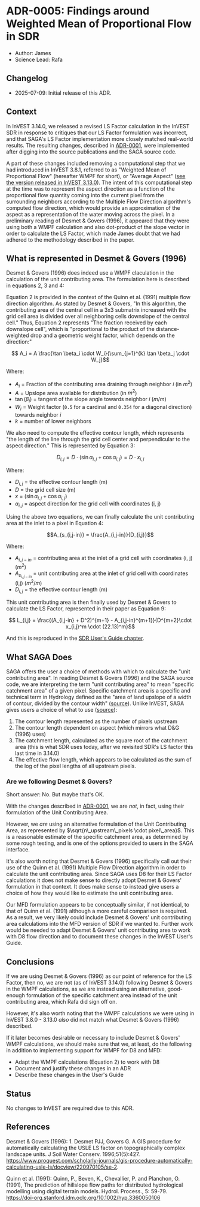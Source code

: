 # ADR-0005: Findings around Weighted Mean of Proportional Flow in SDR

* Author: James
* Science Lead: Rafa

## Changelog

* 2025-07-09: Initial release of this ADR.

## Context

In InVEST 3.14.0, we released a revised LS Factor calculation in the InVEST SDR
in response to critiques that our LS Factor formulation was incorrect, and that
SAGA's LS Factor implementation more closely matched real-world results. The
resulting changes, described in [ADR-0001](ADR-0001-Update-SDR-LS-FActor.md),
were implemented after digging into the source publications and the SAGA source
code.

A part of these changes included removing a computational step that we had
introduced in InVEST 3.8.1, referred to as "Weighted Mean of Proportional
Flow" (hereafter WMPF for short), or "Average Aspect"
([see the version released in InVEST 3.13.0](https://github.com/natcap/invest/blob/ca3051d91f48cbf286f96b83c9e1f2110ba0b2a0/src/natcap/invest/sdr/sdr_core.pyx#L674)).
The intent of this computational step at the time was to represent the
aspect direction as a function of the proportional flow quantity coming into
the current pixel from the surrounding neighbors according to the Multiple Flow
Direction algorithm's computed flow direction, which would provide an
approximation of the aspect as a representation of the water moving across the
pixel. In a preliminary reading of Desmet & Govers (1996), it appeared that
they were using both a WMPF calculation and also dot-product of the slope
vector in order to calculate the LS Factor, which made James doubt that we had
adhered to the methodology described in the paper.

## What is represented in Desmet & Govers (1996)

Desmet & Govers (1996) does indeed use a WMPF claculation in the calculation of
the unit contributing area.  The formulation here is described in equations 2,
3 and 4:

Equation 2 is provided in the context of the Quinn et al. (1991) multiple flow
direction algorithm.  As stated by Desmet & Govers, "In this algorithm, the
contributing area of the central cell in a 3x3 submatrix increased with the
grid cell area is divided over all neighboring cells downslope of the central
cell."  Thus, Equation 2 represents "The fraction received by each downslope
cell", which is "proportional to the product of the distance-weighted drop and
a geometric weight factor, which depends on the direction:"

```math
 A_i = A \frac{\tan \beta_i \cdot W_i}{\sum_{j=1}^{k} \tan \beta_j \cdot W_j}
```
Where:

* $`A_i`$ = Fraction of the contributing area draining through neighbor $i$ (in $`m^2`$)
* $A$ = Upslope area available for distribution (in $`m^2`$)
* $`\tan(\beta_i)`$ = tangent of the slope angle towards neighbor $i$ ($m/m$)
* $`W_i`$ = Weight factor (`0.5` for a cardinal and `0.354` for a diagonal direction) towards neighbor $i$
* $k$ = number of lower neighbors

We also need to compute the effective contour length, which represents "the length of
the line through the grid cell center and perpendicular to the aspect direction."
This is represented by Equation 3:

```math
D_{i,j} = D \cdot (\sin \alpha_{i,j} + \cos \alpha_{i,j}) = D \cdot x_{i,j}
```

Where:

* $`D_{i,j}`$ = the effective contour length (m)
* $`D`$ = the grid cell size (m)
* $`x`$ = $`(\sin \alpha_{i,j} + \cos \alpha_{i,j})`$
* $`\alpha_{i,j}`$ = aspect direction for the grid cell with coordinates (i, j)

Using the above two equations, we can finally calculate the unit contributing area
at the inlet to a pixel in Equation 4:

```math
A_{s_{i,j-in}} = \frac{A_{i,j-in}}{D_{i,j}}
```

Where:

* $`A_{i,j-in}`$ = contributing area at the inlet of a grid cell with coordinates (i, j) ($`m^2`$)
* $`A_{s_{i,j-in}}`$ = unit contributing area at the inlet of grid cell with coordinates (i,j) ($`m^2/m`$)
* $`D_{i,j}`$ = the effective contour length (m)

This unit contributing area is then finally used by Desmet & Govers to calculate the LS Factor,
represented in their paper as Equation 9:

```math

L_{i,j} = \frac{(A_{i,j-in} + D^2)^{m+1} - A_{i,j-in}^{m+1}}{D^{m+2}\cdot x_{i,j}^m \cdot (22.13)^m}
```

And this is reproduced in the [SDR User's Guide chapter](https://storage.googleapis.com/releases.naturalcapitalproject.org/invest-userguide/latest/en/sdr.html#equation-ls).


## What SAGA Does

SAGA offers the user a choice of methods with which to calculate the "unit contributing area".
In reading Desmet & Govers (1996) and the SAGA source code, we are interpreting the term
"unit contributing area" to mean "specific catchment area" of a given pixel. Specific
catchment area is a specific and technical term in Hydrology defined as the "area of land
upslope of a width of contour, divided by the contour width"
([source](https://agupubs.onlinelibrary.wiley.com/doi/abs/10.1029/2011EO270019)). Unlike InVEST,
SAGA gives users a choice of what to use ([source](https://github.com/saga-gis/saga-gis/blob/master/saga-gis/src/tools/terrain_analysis/ta_hydrology/Erosion_LS_Fields.cpp#L347)):

1. The contour length represented as the number of pixels upstream
2. The contour length dependent on aspect (which mirrors what D&G (1996) uses)
3. The catchment length, calculated as the square root of the catchment area
   (this is what SDR uses today, after we revisited SDR's LS factor this
    last time in 3.14.0)
4. The effective flow length, which appears to be calculated as the sum of the
   log of the pixel lengths of all upstream pixels.


### Are we following Desmet & Govers?

Short answer: No.  But maybe that's OK.

With the changes described in [ADR-0001](ADR-0001-Update-SDR-LS-FActor.md),
we are _not_, in fact, using their formulation of the Unit Contributing Area.

However, we _are_ using an alternative formulation of the Unit Contributing Area,
as represented by $`\sqrt{n\_upstream\_pixels \cdot pixel\_area}`$.  This is
a reasonable estimate of the specific catchment area, as determined by some
rough testing, and is one of the options provided to users in the SAGA interface.

It's also worth noting that Desmet & Govers (1996) specifically call out their
use of the Quinn et al. (1991) Multiple Flow Direction algorithm in order to
calculate the unit contributing area. Since SAGA uses D8 for their LS Factor
calculations it does not make sense to directly adopt Desmet & Govers' formulation
in that context.  It does make sense to instead give users a choice of how they
would like to estimate the unit contributing area.

Our MFD formulation appears to be conceptually similar, if not identical, to
that of Quinn et al. (1991) although a more careful comparison is required.  As
a result, we very likely could include Desmet & Govers' unit contributing area
calculations into the MFD version of SDR if we wanted to.  Further work would
be needed to adapt Desmet & Govers' unit contributing area to work with D8 flow
direction and to document these changes in the InVEST User's Guide.

## Conclusions

If we are using Desmet & Govers (1996) as our point of reference for the LS Factor,
then no, we are not (as of InVEST 3.14.0) following Desmet & Govers in the WMPF
calculations, as we are instead using an alternative, good-enough formulation
of the specific catchment area instead of the unit contributing area, which
Rafa did sign off on.

However, it's also worth noting that the WMPF calculations we were using in InVEST
3.8.0 - 3.13.0 _also_ did not match what Desmet & Govers (1996) described.

If it later becomes desirable or necessary to include Desmet & Govers' WMPF
calculations, we should make sure that we, at least, do the following in
addition to implementing support for WMPF for D8 and MFD:

* Adapt the WMPF calculations (Equation 2) to work with D8
* Document and justify these changes in an ADR
* Describe these changes in the User's Guide

## Status

No changes to InVEST are required due to this ADR.

## References

Desmet & Govers (1996): 1. Desmet PJJ, Govers G. A GIS procedure for automatically calculating the USLE LS factor on topographically complex landscape units. J Soil Water Conserv. 1996;51(5):427. https://www.proquest.com/scholarly-journals/gis-procedure-automatically-calculating-usle-ls/docview/220970105/se-2.

Quinn et al. (1991): Quinn, P., Beven, K., Chevallier, P. and Planchon, O. (1991), The prediction of hillslope flow paths for distributed hydrological modelling using digital terrain models. Hydrol. Process., 5: 59-79. https://doi-org.stanford.idm.oclc.org/10.1002/hyp.3360050106
